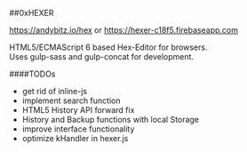 ##0xHEXER


<a href="https://andybitz.io/hex" target="_blank">https://andybitz.io/hex</a>
or
<a href="https://hexer-c18f5.firebaseapp.com/load" target="_blank">https://hexer-c18f5.firebaseapp.com</a>

HTML5/ECMAScript 6 based Hex-Editor for browsers.<br>
Uses gulp-sass and gulp-concat for development.


####TODOs
* get rid of inline-js
* implement search function
* HTML5 History API forward fix
* History and Backup functions with local Storage
* improve interface functionality
* optimize kHandler in hexer.js